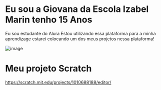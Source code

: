 # Eu sou a Giovana da Escola Izabel Marin tenho 15 Anos
Eu sou estudante do Alura
Estou utilizando essa plataforma para a minha aprendizage
estarei colocando um dos meus projetos nessa plataforma!

![image](https://github.com/giogarcez/Sei-l-_/assets/171705980/3b7e3fa4-9e2b-4f81-b9a5-17df49211b1a)


# Meu projeto Scratch
https://scratch.mit.edu/projects/1010688188/editor/
